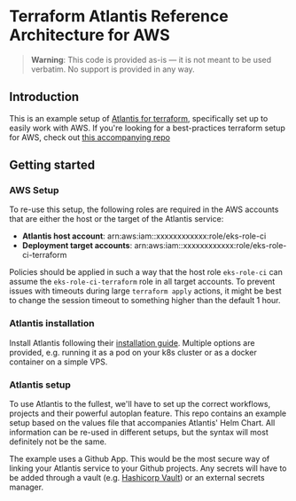 # Terraform Atlantis Reference Architecture for AWS

> **Warning**:
> This code is provided as-is — it is not meant to be used verbatim. No support is provided in any way.

## Introduction

This is an example setup of [Atlantis for terraform](https://www.runatlantis.io/), specifically set up to easily work with AWS. If you're looking for a best-practices terraform setup for AWS, check out [this accompanying repo](https://github.com/MichielVanDerWinden/aws-tf-reference)

## Getting started

### AWS Setup

To re-use this setup, the following roles are required in the AWS accounts that are either the host or the target of the Atlantis service:

- **Atlantis host account**: arn:aws:iam::xxxxxxxxxxxx:role/eks-role-ci
- **Deployment target accounts**: arn:aws:iam::xxxxxxxxxxxx:role/eks-role-ci-terraform

Policies should be applied in such a way that the host role `eks-role-ci` can assume the `eks-role-ci-terraform` role in all target accounts.
To prevent issues with timeouts during large `terraform apply` actions, it might be best to change the session timeout to something higher than the default 1 hour.

### Atlantis installation

Install Atlantis following their [installation guide](https://www.runatlantis.io/docs/installation-guide.html). Multiple options are provided, e.g. running it as a pod on your k8s cluster or as a docker container on a simple VPS.

### Atlantis setup

To use Atlantis to the fullest, we'll have to set up the correct workflows, projects and their powerful autoplan feature. This repo contains an example setup based on the values file that accompanies Atlantis' Helm Chart. All information can be re-used in different setups, but the syntax will most definitely not be the same. 

The example uses a Github App. This would be the most secure way of linking your Atlantis service to your Github projects. Any secrets will have to be added through a vault (e.g. [Hashicorp Vault](https://www.vaultproject.io/)) or an external secrets manager.